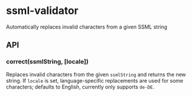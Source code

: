 # ssml-validator
Automatically replaces invalid characters from a given SSML string

## API

### correct(ssmlString, [locale])

Replaces invalid characters from the given `ssmlString` and returns the new string.
If `locale` is set, language-specific replacements are used for some characters; defaults to English, currently only supports `de-DE`.
